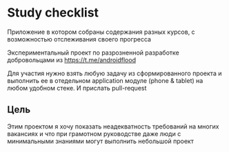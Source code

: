 # Study checklist

Приложение в котором собраны содержания разных курсов, с возможностью отслеживания своего прогресса

Экспериментальный проект по разрозненной разработке добровольцами из https://t.me/androidflood

Для участия нужно взять любую задачу из сформированного проекта и выполнить ее в отедельном application модуле (phone & tablet) на любом удобном стеке. И прислать pull-request

## Цель
Этим проектом я хочу показать неадекватность требований на многих вакансиях и что при грамотном руководстве даже люди с минимальными знаниями могут выполнить небольшой проект

